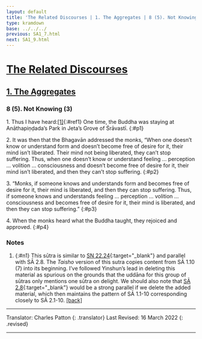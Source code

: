 ```yaml
---
layout: default
title: 'The Related Discourses | 1. The Aggregates | 8 (5). Not Knowing (3)'
type: kramdown
base: ../../../
previous: SA1_7.html
next: SA1_9.html
---
```


# [The Related Discourses](../index.html)
## [1. The Aggregates](index.html)
### 8 (5). Not Knowing (3)

1\. Thus I have heard:[\[1\]](#n1){:#ref1} One time, the Buddha was staying at Anāthapiṇḍada’s Park in Jeta’s Grove of Śrāvastī.
{:#p1}

2\. It was then that the Bhagavān addressed the monks, “When one doesn’t know or understand form and doesn’t become free of desire for it, their mind isn’t liberated. Their mind not being liberated, they can’t stop suffering. Thus, when one doesn’t know or understand feeling … perception … volition … consciousness and doesn’t become free of desire for it, their mind isn’t liberated, and then they can’t stop suffering.
{:#p2}

3\. “Monks, if someone knows and understands form and becomes free of desire for it, their mind is liberated, and then they can stop suffering. Thus, if someone knows and understands feeling … perception … volition … consciousness and becomes free of desire for it, their mind is liberated, and then they can stop suffering.”
{:#p3}

4\. When the monks heard what the Buddha taught, they rejoiced and approved.
{:#p4}

### Notes
1. {:#n1} This sūtra is similar to [SN 22.24](https://suttacentral.net/sn22.24){:target="_blank"} and parallel with SĀ 2.8. The *Taisho* version of this sutra copies content from SĀ 1.10 (7) into its beginning. I’ve followed Yinshun’s lead in deleting this material as spurious on the grounds that the uddāna for this group of sūtras only mentions one sūtra on delight. We should also note that [SĀ 2.8](../02/SA2_8.html){:target="_blank"} would be a strong parallel if we delete the added material, which then maintains the pattern of SĀ 1.1-10 corresponding closely to SĀ 2.1-10. [\[back\]](#ref1)

---

Translator: Charles Patton
{: .translator}
Last Revised: 16 March 2022
{: .revised}

---